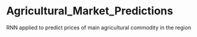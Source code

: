 # Agricultural_Market_Predictions
RNN applied to predict prices of main agricultural commodity in the region
